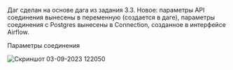Даг сделан на основе дага из задания 3.3. Новое: параметры API соединения вынесены в переменную (создается в даге), параметры соединения с Postgres вынесены в 
Connection, созданное в интерфейсе Airflow.

Параметры соединения

![Скриншот 03-09-2023 122050](https://github.com/Nastya224/3.4/assets/94219446/ee1955da-416c-4bdb-8cfb-42718b2c499e)


